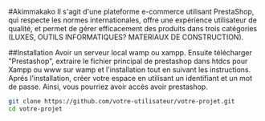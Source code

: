 #Akimmakako
Il s'agit d'une plateforme e-commerce utilisant PrestaShop,
qui respecte les normes internationales, offre une expérience utilisateur de qualité,
et permet de gérer efficacement des produits dans trois catégories (LUXES, OUTILS INFORMATIQUES? MATERIAUX DE CONSTRUCTION).

##Installation
Avoir un serveur local wamp ou xampp.
Ensuite télécharger "Prestashop", extraire le fichier principal de prestashop dans htdcs pour Xampp ou www sur wamp et l'installation tout en suivant les instructions.
Aprés l'installation, créer votre espace en utilisant un identifiant et un mot de passe. Ainsi, vous pourriez avoir accès avoir prestashop.

```bash
git clone https://github.com/votre-utilisateur/votre-projet.git
cd votre-projet
